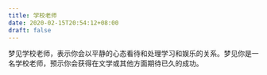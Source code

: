 ```yaml
---
title: 学校老师
date: 2020-02-15T20:54:12+08:00
draft: false
---
```


梦见学校老师，表示你会以平静的心态看待和处理学习和娱乐的关系。梦见你是一名学校老师，预示你会获得在文学或其他方面期待已久的成功。